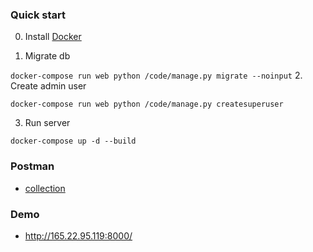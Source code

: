 ### Quick start

0. Install [Docker](https://www.docker.com/)

1. Migrate db

```docker-compose run web python /code/manage.py migrate --noinput```
2. Create admin user

```docker-compose run web python /code/manage.py createsuperuser```

3. Run server

```docker-compose up -d --build```

### Postman

- [collection](https://www.getpostman.com/collections/bd9dff6e04b792d09ec7)

### Demo

- http://165.22.95.119:8000/
